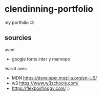 # clendinning-portfolio
my portfolio :3

## sourcies
used
- google fonts inter y manrope

learnt avec
- MDN https://developer.mozilla.org/en-US/
- w3 https://www.w3schools.com/
- https://flexboxfroggy.com/ :)
